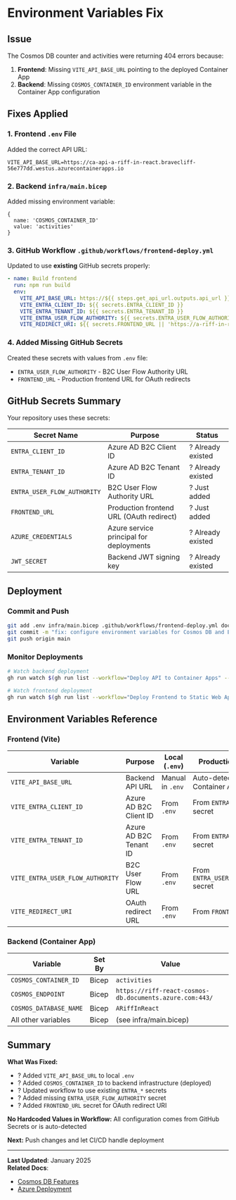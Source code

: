 # Environment Variables Fix

## Issue

The Cosmos DB counter and activities were returning 404 errors because:

1. **Frontend**: Missing `VITE_API_BASE_URL` pointing to the deployed Container App
2. **Backend**: Missing `COSMOS_CONTAINER_ID` environment variable in the Container App configuration

## Fixes Applied

### 1. Frontend `.env` File
Added the correct API URL:
```env
VITE_API_BASE_URL=https://ca-api-a-riff-in-react.bravecliff-56e777dd.westus.azurecontainerapps.io
```

### 2. Backend `infra/main.bicep`
Added missing environment variable:
```bicep
{
  name: 'COSMOS_CONTAINER_ID'
  value: 'activities'
}
```

### 3. GitHub Workflow `.github/workflows/frontend-deploy.yml`
Updated to use **existing** GitHub secrets properly:
```yaml
- name: Build frontend
  run: npm run build
  env:
    VITE_API_BASE_URL: https://${{ steps.get_api_url.outputs.api_url }}
    VITE_ENTRA_CLIENT_ID: ${{ secrets.ENTRA_CLIENT_ID }}
    VITE_ENTRA_TENANT_ID: ${{ secrets.ENTRA_TENANT_ID }}
    VITE_ENTRA_USER_FLOW_AUTHORITY: ${{ secrets.ENTRA_USER_FLOW_AUTHORITY }}
    VITE_REDIRECT_URI: ${{ secrets.FRONTEND_URL || 'https://a-riff-in-react.harryjamesgreenblatt.com' }}
```

### 4. Added Missing GitHub Secrets
Created these secrets with values from `.env` file:
- `ENTRA_USER_FLOW_AUTHORITY` - B2C User Flow Authority URL
- `FRONTEND_URL` - Production frontend URL for OAuth redirects

## GitHub Secrets Summary

Your repository uses these secrets:

| Secret Name | Purpose | Status |
|-------------|---------|--------|
| `ENTRA_CLIENT_ID` | Azure AD B2C Client ID | ? Already existed |
| `ENTRA_TENANT_ID` | Azure AD B2C Tenant ID | ? Already existed |
| `ENTRA_USER_FLOW_AUTHORITY` | B2C User Flow Authority URL | ? Just added |
| `FRONTEND_URL` | Production frontend URL (OAuth redirect) | ? Just added |
| `AZURE_CREDENTIALS` | Azure service principal for deployments | ? Already existed |
| `JWT_SECRET` | Backend JWT signing key | ? Already existed |

## Deployment

### Commit and Push
```bash
git add .env infra/main.bicep .github/workflows/frontend-deploy.yml docs/14-environment-variables-fix.md
git commit -m "fix: configure environment variables for Cosmos DB and Entra ID"
git push origin main
```

### Monitor Deployments
```bash
# Watch backend deployment
gh run watch $(gh run list --workflow="Deploy API to Container Apps" --limit 1 --json databaseId --jq '.[0].databaseId')

# Watch frontend deployment
gh run watch $(gh run list --workflow="Deploy Frontend to Static Web App" --limit 1 --json databaseId --jq '.[0].databaseId')
```

## Environment Variables Reference

### Frontend (Vite)

| Variable | Purpose | Local (`.env`) | Production (Workflow) |
|----------|---------|----------------|----------------------|
| `VITE_API_BASE_URL` | Backend API URL | Manual in `.env` | Auto-detected from Container App |
| `VITE_ENTRA_CLIENT_ID` | Azure AD B2C Client ID | From `.env` | From `ENTRA_CLIENT_ID` secret |
| `VITE_ENTRA_TENANT_ID` | Azure AD B2C Tenant ID | From `.env` | From `ENTRA_TENANT_ID` secret |
| `VITE_ENTRA_USER_FLOW_AUTHORITY` | B2C User Flow URL | From `.env` | From `ENTRA_USER_FLOW_AUTHORITY` secret |
| `VITE_REDIRECT_URI` | OAuth redirect URL | From `.env` | From `FRONTEND_URL` secret |

### Backend (Container App)

| Variable | Set By | Value |
|----------|--------|-------|
| `COSMOS_CONTAINER_ID` | Bicep | `activities` |
| `COSMOS_ENDPOINT` | Bicep | `https://riff-react-cosmos-db.documents.azure.com:443/` |
| `COSMOS_DATABASE_NAME` | Bicep | `ARiffInReact` |
| All other variables | Bicep | (see infra/main.bicep) |

## Summary

**What Was Fixed:**
- ? Added `VITE_API_BASE_URL` to local `.env`
- ? Added `COSMOS_CONTAINER_ID` to backend infrastructure (deployed)
- ? Updated workflow to use existing `ENTRA_*` secrets
- ? Added missing `ENTRA_USER_FLOW_AUTHORITY` secret
- ? Added `FRONTEND_URL` secret for OAuth redirect URI

**No Hardcoded Values in Workflow:** All configuration comes from GitHub Secrets or is auto-detected

**Next:** Push changes and let CI/CD handle deployment

---

**Last Updated**: January 2025  
**Related Docs**: 
- [Cosmos DB Features](./13-cosmos-db-features.md)
- [Azure Deployment](./10-azure-deployment.md)

